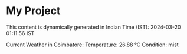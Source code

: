 # My Project

This content is dynamically generated in Indian Time (IST): 2024-03-20 01:11:56 IST


Current Weather in Coimbatore:
Temperature: 26.88 °C
Condition: mist
